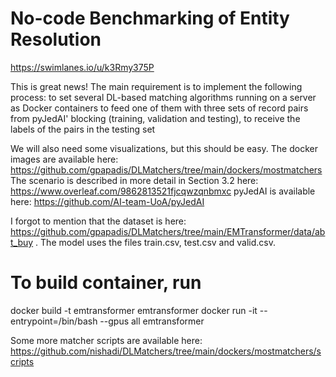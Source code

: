 # No-code Benchmarking of Entity Resolution

https://swimlanes.io/u/k3Rmy375P

This is great news! The main requirement is to implement the following process:
    to set several DL-based matching algorithms running on a server as Docker containers
    to feed one of them with three sets of record pairs from pyJedAI' blocking (training, validation and testing), 
    to receive the labels of the pairs in the testing set

We will also need some visualizations, but this should be easy.
The docker images are available here: https://github.com/gpapadis/DLMatchers/tree/main/dockers/mostmatchers
The scenario is described in more detail in Section 3.2 here: https://www.overleaf.com/9862813521fjcqwzqnbmxc
pyJedAI is available here: https://github.com/AI-team-UoA/pyJedAI

I forgot to mention that the dataset is here: https://github.com/gpapadis/DLMatchers/tree/main/EMTransformer/data/abt_buy . The model uses the files train.csv, test.csv and valid.csv.

# To build container, run

docker build -t emtransformer emtransformer
docker run -it --entrypoint=/bin/bash --gpus all  emtransformer

Some more matcher scripts are available here:
https://github.com/nishadi/DLMatchers/tree/main/dockers/mostmatchers/scripts
